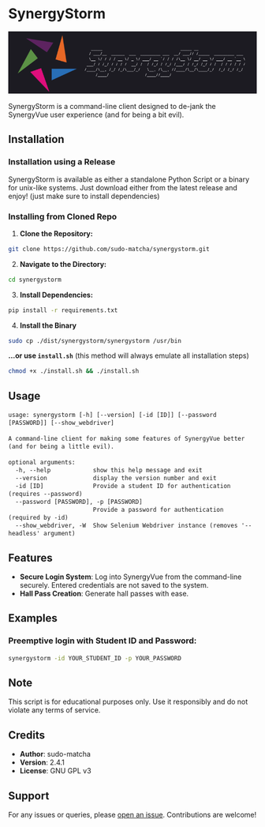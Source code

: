 # SynergyStorm

![SynergyStorm Logo](./synergystorm_logo_banner.png)

SynergyStorm is a command-line client designed to de-jank the SynergyVue user experience (and for being a bit evil).

## Installation

### Installation using a Release

SynergyStorm is available as either a standalone Python Script or a binary for unix-like systems.
Just download either from the latest release and enjoy!
(just make sure to install dependencies)

### Installing from Cloned Repo

1. **Clone the Repository:**

```bash
git clone https://github.com/sudo-matcha/synergystorm.git
```

2. **Navigate to the Directory:**

```bash
cd synergystorm
```

3. **Install Dependencies:**

```bash
pip install -r requirements.txt
```
4. **Install the Binary**

```bash
sudo cp ./dist/synergystorm/synergystorm /usr/bin
```
**...or use `install.sh`** (this method will always emulate all installation steps)
```bash
chmod +x ./install.sh && ./install.sh
```

## Usage

```
usage: synergystorm [-h] [--version] [-id [ID]] [--password [PASSWORD]] [--show_webdriver]

A command-line client for making some features of SynergyVue better (and for being a little evil).

optional arguments:
  -h, --help            show this help message and exit
  --version             display the version number and exit
  -id [ID]              Provide a student ID for authentication (requires --password)
  --password [PASSWORD], -p [PASSWORD]
                        Provide a password for authentication (required by -id)
  --show_webdriver, -W  Show Selenium Webdriver instance (removes '--headless' argument)
```

## Features

- **Secure Login System**: Log into SynergyVue from the command-line securely. Entered credentials are not saved to the system.
- **Hall Pass Creation**: Generate hall passes with ease.

## Examples

### Preemptive login with Student ID and Password:

```bash
synergystorm -id YOUR_STUDENT_ID -p YOUR_PASSWORD
```

## Note

This script is for educational purposes only. Use it responsibly and do not violate any terms of service.

## Credits

- **Author**: sudo-matcha
- **Version**: 2.4.1
- **License**: GNU GPL v3

## Support

For any issues or queries, please [open an issue](https://github.com/sudo-matcha/synergystorm/issues). Contributions are welcome!
